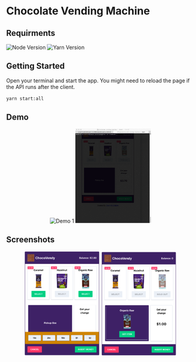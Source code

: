 # Chocolate Vending Machine

## Requirments

![Node Version](https://img.shields.io/badge/Node-%3D%3E%20v14.17.0-blue)
![Yarn Version](https://img.shields.io/badge/Yarn-%3D%3E%20v1.22.10-blue)

## Getting Started

Open your terminal and start the app. You might need to reload the page if the API runs after the client.

```bash
yarn start:all
```

## Demo

<p align="center">
    <img src="./demo/demo-1.gif" alt="Demo 1" width="40%" />
    <img src="./demo/demo-2.gif" alt="Demo 2" width="40%" />
</p>

## Screenshots

<p align="center">
    <img src="./packages/vending-machine/public/screenshot-1.png" alt="Screenshot 1" width="40%" />
    <img src="./packages/vending-machine/public/screenshot-2.png" alt="Screenshot 2" width="40%" />
</p>
